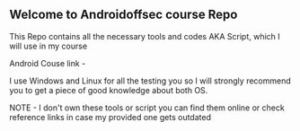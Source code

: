 ## Welcome to Androidoffsec course Repo

This Repo contains all the necessary tools and codes AKA Script, which I will use in my course

Android Couse link -

I use Windows and Linux for all the testing you so I will strongly recommend you to get a piece of good knowledge about both OS.

NOTE - I don't own these tools or script you can find them online or check reference links in case my provided one gets outdated
